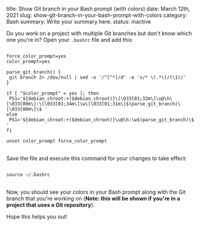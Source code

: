 title: Show Git branch in your Bash prompt (with colors)
date: March 12th, 2021
slug: show-git-branch-in-your-bash-prompt-with-colors
category: Bash
summary: Write your summary here.
status: inactive

Do you work on a project with multiple Git branches but don't know which one you're in? Open your `.bashrc` file and add this:

<pre>
<code class="bash">
force_color_prompt=yes
color_prompt=yes

parse_git_branch() {
 git branch 2&gt; /dev/null | sed -e '/^[^*]/d' -e 's/* \(.*\)/(\1)/'
}

if [ "$color_prompt" = yes ]; then
 PS1='${debian_chroot:+($debian_chroot)}\[\033[01;32m\]\u@\h\[\033[00m\]:\[\033[01;34m\]\w\[\033[01;31m\]$(parse_git_branch)\[\033[00m\]\$ '
else
 PS1='${debian_chroot:+($debian_chroot)}\u@\h:\w$(parse_git_branch)\$ '
fi

unset color_prompt force_color_prompt
</code>
</pre>

Save the file and execute this command for your changes to take effect:
<pre>
<code class="">
source ~/.bashrc
</code>
</pre>

Now, you should see your colors in your Bash prompt along with the Git branch that you're working on (**Note: this will be shown if you're in a project that uses a Git repository**).

Hope this helps you out!
